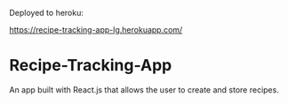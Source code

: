 Deployed to heroku:

https://recipe-tracking-app-lg.herokuapp.com/


# Recipe-Tracking-App
An app built with React.js that allows the user to create and store recipes.
